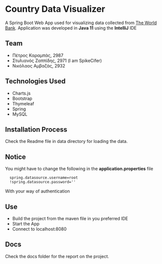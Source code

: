 # Country Data Visualizer

A Spring Boot Web App used for visualizing data collected from [The World Bank](https://data.worldbank.org/country).
Application was developed in **Java 11** using the **IntelliJ** IDE

## Team
- Πέτρος Καραμπάς, 2987
- Στυλιανός Ζαππίδης, 2971 (I am SpikeCifer)
- Νικόλαος Αμβαζάς, 2932

## Technologies Used
- Charts.js
- Bootstrap
- Thymeleaf
- Spring
- MySQL

## Installation Process
Check the Readme file in data directory for loading the data.
## Notice
You might have to change the following in the **application.properties** file
```
  spring.datasource.username=root
  !spring.datasource.password=''
```
With your way of authentication

## Use
- Build the project from the maven file in you preferred IDE
- Start the App
- Connect to localhost:8080

## Docs
Check the docs folder for the report on the project.
